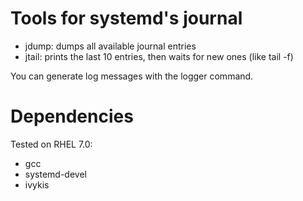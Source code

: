 # Tools for systemd's journal

 * jdump: dumps all available journal entries
 * jtail: prints the last 10 entries, then waits for new ones (like tail -f)

You can generate log messages with the logger command.

# Dependencies
Tested on RHEL 7.0:
 * gcc
 * systemd-devel
 * ivykis
